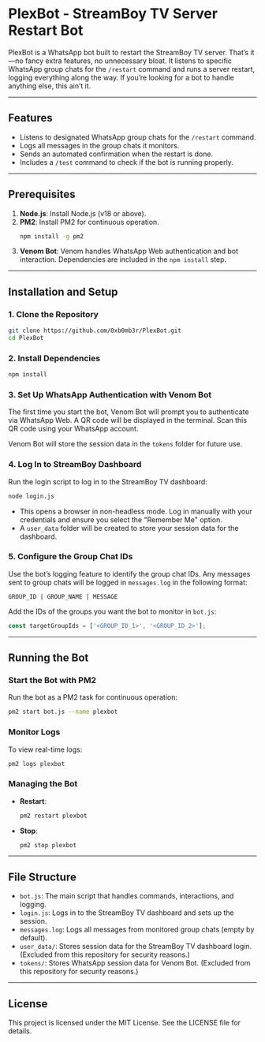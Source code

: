 
# PlexBot - StreamBoy TV Server Restart Bot

PlexBot is a WhatsApp bot built to restart the StreamBoy TV server. That’s it—no fancy extra features, no unnecessary bloat. It listens to specific WhatsApp group chats for the `/restart` command and runs a server restart, logging everything along the way. If you’re looking for a bot to handle anything else, this ain’t it.

---

## Features
- Listens to designated WhatsApp group chats for the `/restart` command.
- Logs all messages in the group chats it monitors.
- Sends an automated confirmation when the restart is done.
- Includes a `/test` command to check if the bot is running properly.

---

## Prerequisites
1. **Node.js**: Install Node.js (v18 or above).
2. **PM2**: Install PM2 for continuous operation.
   ```bash
   npm install -g pm2
   ```
3. **Venom Bot**: Venom handles WhatsApp Web authentication and bot interaction. Dependencies are included in the `npm install` step.

---

## Installation and Setup

### 1. Clone the Repository
```bash
git clone https://github.com/0xb0mb3r/PlexBot.git
cd PlexBot
```

### 2. Install Dependencies
```bash
npm install
```

### 3. Set Up WhatsApp Authentication with Venom Bot
The first time you start the bot, Venom Bot will prompt you to authenticate via WhatsApp Web. A QR code will be displayed in the terminal. Scan this QR code using your WhatsApp account.

Venom Bot will store the session data in the `tokens` folder for future use.

### 4. Log In to StreamBoy Dashboard
Run the login script to log in to the StreamBoy TV dashboard:
```bash
node login.js
```

- This opens a browser in non-headless mode. Log in manually with your credentials and ensure you select the "Remember Me" option.
- A `user_data` folder will be created to store your session data for the dashboard.

### 5. Configure the Group Chat IDs
Use the bot’s logging feature to identify the group chat IDs. Any messages sent to group chats will be logged in `messages.log` in the following format:
```
GROUP_ID | GROUP_NAME | MESSAGE
```

Add the IDs of the groups you want the bot to monitor in `bot.js`:
```javascript
const targetGroupIds = ['<GROUP_ID_1>', '<GROUP_ID_2>'];
```

---

## Running the Bot

### Start the Bot with PM2
Run the bot as a PM2 task for continuous operation:
```bash
pm2 start bot.js --name plexbot
```

### Monitor Logs
To view real-time logs:
```bash
pm2 logs plexbot
```

### Managing the Bot
- **Restart**:
  ```bash
  pm2 restart plexbot
  ```
- **Stop**:
  ```bash
  pm2 stop plexbot
  ```

---

## File Structure
- `bot.js`: The main script that handles commands, interactions, and logging.
- `login.js`: Logs in to the StreamBoy TV dashboard and sets up the session.
- `messages.log`: Logs all messages from monitored group chats (empty by default).
- `user_data/`: Stores session data for the StreamBoy TV dashboard login. (Excluded from this repository for security reasons.)
- `tokens/`: Stores WhatsApp session data for Venom Bot. (Excluded from this repository for security reasons.)

---

## License
This project is licensed under the MIT License. See the LICENSE file for details.
